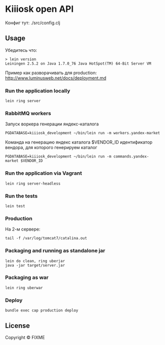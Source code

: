 # Kiiiosk open API

Конфиг тут: ./src/config.clj

## Usage

Убедитесь что:

```
> lein version
Leiningen 2.5.2 on Java 1.7.0_76 Java HotSpot(TM) 64-Bit Server VM
```

Пример как разворачивать для production: http://www.luminusweb.net/docs/deployment.md

### Run the application locally

`lein ring server`

### RabbitMQ workers
Запуск воркера генерации яндекс-каталога

`PGDATABASE=kiiiosk_development ~/bin/lein run -m workers.yandex-market`

Команда на генерацию яндекс каталога
$VENDOR_ID идентификатор вендора, для которого генерируем каталог

`PGDATABASE=kiiiosk_development ~/bin/lein run -m commands.yandex-market $VENDOR_ID`

### Run the application via Vagrant

`lein ring server-headless`

### Run the tests

`lein test`

### Production

На 2-м сервере:

`tail -f /var/log/tomcat7/catalina.out`

### Packaging and running as standalone jar

```
lein do clean, ring uberjar
java -jar target/server.jar
```

### Packaging as war

`lein ring uberwar`

### Deploy
`bundle exec cap production deploy `

## License

Copyright ©  FIXME
